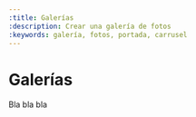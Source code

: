 ```yaml
---
:title: Galerías 
:description: Crear una galería de fotos
:keywords: galería, fotos, portada, carrusel 
---
```


# Galerías 

Bla bla bla
